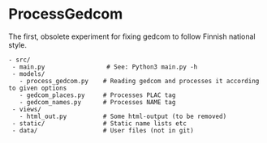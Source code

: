 # ProcessGedcom
The first, obsolete experiment for fixing gedcom to follow Finnish national style.
```
- src/
 - main.py                 # See: Python3 main.py -h
 - models/
   - process_gedcom.py    # Reading gedcom and processes it according to given options
   - gedcom_places.py     # Processes PLAC tag
   - gedcom_names.py      # Processes NAME tag
 - views/
   - html_out.py          # Some html-output (to be removed)
 - static/                # Static name lists etc
 - data/                  # User files (not in git)
```
